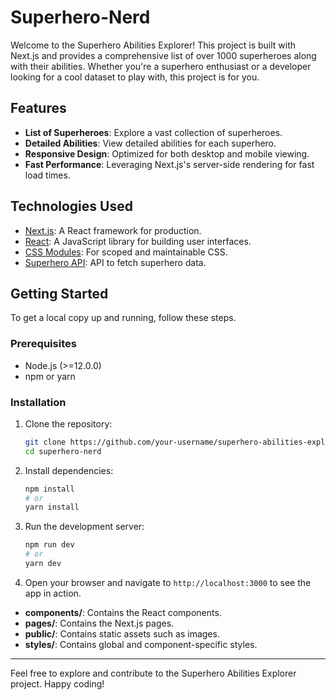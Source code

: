 # Superhero-Nerd

Welcome to the Superhero Abilities Explorer! This project is built with Next.js and provides a comprehensive list of over 1000 superheroes along with their abilities. Whether you're a superhero enthusiast or a developer looking for a cool dataset to play with, this project is for you.

## Features

- **List of Superheroes**: Explore a vast collection of superheroes.
- **Detailed Abilities**: View detailed abilities for each superhero.
- **Responsive Design**: Optimized for both desktop and mobile viewing.
- **Fast Performance**: Leveraging Next.js's server-side rendering for fast load times.

## Technologies Used

- [Next.js](https://nextjs.org/): A React framework for production.
- [React](https://reactjs.org/): A JavaScript library for building user interfaces.
- [CSS Modules](https://github.com/css-modules/css-modules): For scoped and maintainable CSS.
- [Superhero API](https://example.com/): API to fetch superhero data.

## Getting Started

To get a local copy up and running, follow these steps.

### Prerequisites

- Node.js (>=12.0.0)
- npm or yarn

### Installation

1. Clone the repository:
    ```bash
    git clone https://github.com/your-username/superhero-abilities-explorer.git
    cd superhero-nerd
    ```

2. Install dependencies:
    ```bash
    npm install
    # or
    yarn install
    ```


3. Run the development server:
    ```bash
    npm run dev
    # or
    yarn dev
    ```

5. Open your browser and navigate to `http://localhost:3000` to see the app in action.


- **components/**: Contains the React components.
- **pages/**: Contains the Next.js pages.
- **public/**: Contains static assets such as images.
- **styles/**: Contains global and component-specific styles.

---

Feel free to explore and contribute to the Superhero Abilities Explorer project. Happy coding!



